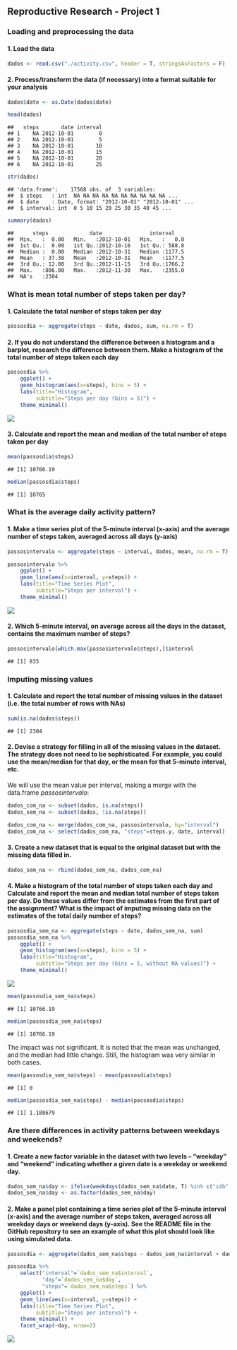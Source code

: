 Reproductive Research - Project 1
---------------------------------

### Loading and preprocessing the data

#### 1. Load the data

``` r
dados <- read.csv("./activity.csv", header = T, stringsAsFactors = F)
```

#### 2. Process/transform the data (if necessary) into a format suitable for your analysis

``` r
dados$date <- as.Date(dados$date)

head(dados)
```

    ##   steps       date interval
    ## 1    NA 2012-10-01        0
    ## 2    NA 2012-10-01        5
    ## 3    NA 2012-10-01       10
    ## 4    NA 2012-10-01       15
    ## 5    NA 2012-10-01       20
    ## 6    NA 2012-10-01       25

``` r
str(dados)
```

    ## 'data.frame':    17568 obs. of  3 variables:
    ##  $ steps   : int  NA NA NA NA NA NA NA NA NA NA ...
    ##  $ date    : Date, format: "2012-10-01" "2012-10-01" ...
    ##  $ interval: int  0 5 10 15 20 25 30 35 40 45 ...

``` r
summary(dados)
```

    ##      steps             date               interval     
    ##  Min.   :  0.00   Min.   :2012-10-01   Min.   :   0.0  
    ##  1st Qu.:  0.00   1st Qu.:2012-10-16   1st Qu.: 588.8  
    ##  Median :  0.00   Median :2012-10-31   Median :1177.5  
    ##  Mean   : 37.38   Mean   :2012-10-31   Mean   :1177.5  
    ##  3rd Qu.: 12.00   3rd Qu.:2012-11-15   3rd Qu.:1766.2  
    ##  Max.   :806.00   Max.   :2012-11-30   Max.   :2355.0  
    ##  NA's   :2304

### What is mean total number of steps taken per day?

#### 1. Calculate the total number of steps taken per day

``` r
passosdia <- aggregate(steps ~ date, dados, sum, na.rm = T)
```

#### 2. If you do not understand the difference between a histogram and a barplot, research the difference between them. Make a histogram of the total number of steps taken each day

``` r
passosdia %>%
    ggplot() +
    geom_histogram(aes(x=steps), bins = 5) +
    labs(title="Histogram", 
         subtitle="Steps per day (bins = 5)") +
    theme_minimal()
```

![](PA1_template_files/figure-markdown_github/unnamed-chunk-4-1.png)

#### 3. Calculate and report the mean and median of the total number of steps taken per day

``` r
mean(passosdia$steps)
```

    ## [1] 10766.19

``` r
median(passosdia$steps)
```

    ## [1] 10765

### What is the average daily activity pattern?

#### 1. Make a time series plot of the 5-minute interval (x-axis) and the average number of steps taken, averaged across all days (y-axis)

``` r
passosintervalo <- aggregate(steps ~ interval, dados, mean, na.rm = T)
```

``` r
passosintervalo %>%
    ggplot() +
    geom_line(aes(x=interval, y=steps)) +
    labs(title="Time Series Plot", 
         subtitle="Steps per interval") +
    theme_minimal() 
```

![](PA1_template_files/figure-markdown_github/unnamed-chunk-7-1.png)

#### 2. Which 5-minute interval, on average across all the days in the dataset, contains the maximum number of steps?

``` r
passosintervalo[which.max(passosintervalo$steps),]$interval
```

    ## [1] 835

### Imputing missing values

#### 1. Calculate and report the total number of missing values in the dataset (i.e. the total number of rows with NAs)

``` r
sum(is.na(dados$steps))
```

    ## [1] 2304

#### 2. Devise a strategy for filling in all of the missing values in the dataset. The strategy does not need to be sophisticated. For example, you could use the mean/median for that day, or the mean for that 5-minute interval, etc.

We will use the mean value per interval, making a merge with the
data.frame *passosintervalo*:

``` r
dados_com_na <- subset(dados, is.na(steps))
dados_sem_na <- subset(dados, !is.na(steps))

dados_com_na <- merge(dados_com_na, passosintervalo, by="interval")
dados_com_na <- select(dados_com_na, "steps"=steps.y, date, interval)
```

#### 3. Create a new dataset that is equal to the original dataset but with the missing data filled in.

``` r
dados_sem_na <- rbind(dados_sem_na, dados_com_na)
```

#### 4. Make a histogram of the total number of steps taken each day and Calculate and report the mean and median total number of steps taken per day. Do these values differ from the estimates from the first part of the assignment? What is the impact of imputing missing data on the estimates of the total daily number of steps?

``` r
passosdia_sem_na <- aggregate(steps ~ date, dados_sem_na, sum)
passosdia_sem_na %>%
    ggplot() +
    geom_histogram(aes(x=steps), bins = 5) +
    labs(title="Histogram", 
         subtitle="Steps per day (bins = 5, without NA values)") +
    theme_minimal()
```

![](PA1_template_files/figure-markdown_github/unnamed-chunk-12-1.png)

``` r
mean(passosdia_sem_na$steps)
```

    ## [1] 10766.19

``` r
median(passosdia_sem_na$steps)
```

    ## [1] 10766.19

The impact was not significant. It is noted that the mean was unchanged,
and the median had little change. Still, the histogram was very similar
in both cases.

``` r
mean(passosdia_sem_na$steps) - mean(passosdia$steps)
```

    ## [1] 0

``` r
median(passosdia_sem_na$steps) - median(passosdia$steps)
```

    ## [1] 1.188679

### Are there differences in activity patterns between weekdays and weekends?

#### 1. Create a new factor variable in the dataset with two levels – “weekday” and “weekend” indicating whether a given date is a weekday or weekend day.

``` r
dados_sem_na$day <- ifelse(weekdays(dados_sem_na$date, T) %in% c("sáb", "dom"), "weekend", "weekday")
dados_sem_na$day <- as.factor(dados_sem_na$day)
```

#### 2. Make a panel plot containing a time series plot of the 5-minute interval (x-axis) and the average number of steps taken, averaged across all weekday days or weekend days (y-axis). See the README file in the GitHub repository to see an example of what this plot should look like using simulated data.

``` r
passosdia <- aggregate(dados_sem_na$steps ~ dados_sem_na$interval + dados_sem_na$day, dados_sem_na, mean)
```

``` r
passosdia %>%
    select("interval"=`dados_sem_na$interval`,
           "day"=`dados_sem_na$day`,
           "steps"=`dados_sem_na$steps`) %>%
    ggplot() +
    geom_line(aes(x=interval, y=steps)) +
    labs(title="Time Series Plot", 
         subtitle="Steps per interval") +
    theme_minimal() +
    facet_wrap(~day, nrow=2)
```

![](PA1_template_files/figure-markdown_github/unnamed-chunk-17-1.png)
